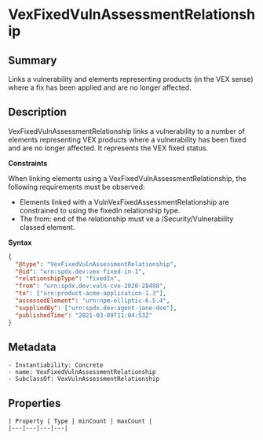 <!-- Automatically generated by spec-parser v2.0.0 on 2023-12-25T20:28:21.783513+00:00 -->
<!-- SPDX-License-Identifier: Community-Spec-1.0 -->

# VexFixedVulnAssessmentRelationship

## Summary

Links a vulnerability and elements representing products (in the VEX sense) where
a fix has been applied and are no longer affected.


## Description

VexFixedVulnAssessmentRelationship links a vulnerability to a number of elements
representing VEX products where a vulnerability has been fixed and are no longer
affected. It represents the VEX fixed status.

**Constraints**

When linking elements using a VexFixedVulnAssessmentRelationship, the following
requirements must be observed:

- Elements linked with a VulnVexFixedAssessmentRelationship are constrained to
using the fixedIn relationship type.
- The from: end of the relationship must ve a /Security/Vulnerability classed
element.

**Syntax**

```json
{
  "@type": "VexFixedVulnAssessmentRelationship",
  "@id": "urn:spdx.dev:vex-fixed-in-1",
  "relationshipType": "fixedIn",
  "from": "urn:spdx.dev:vuln-cve-2020-28498",
  "to": ["urn:product-acme-application-1.3"],
  "assessedElement": "urn:npm-elliptic-6.5.4",
  "suppliedBy": ["urn:spdx.dev:agent-jane-doe"],
  "publishedTime": "2021-03-09T11:04:53Z"
}
```


## Metadata

    - Instantiability: Concrete
    - name: VexFixedVulnAssessmentRelationship
    - SubclassOf: VexVulnAssessmentRelationship



## Properties

    | Property | Type | minCount | maxCount |
    |---|---|---|---|

